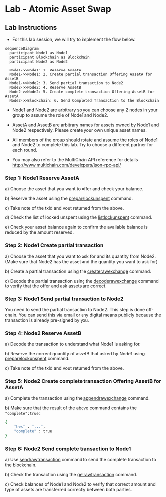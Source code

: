 # Lab - Atomic Asset Swap

## Lab Instructions

-   For this lab session, we will try to implement the flow below.

```mermaid
sequenceDiagram
  participant Node1 as Node1
  participant Blockchain as Blockchain
  participant Node2 as Node2

  Node1->>Node1: 1. Reserve AssetA
  Node1->>Node1: 2. Create partial transaction Offering AssetA for AssetB
  Node1->>Node2: 3. Send partial transaction to Node2
  Node2->>Node2: 4. Reserve AssetB
  Node2->>Node2: 5. Create complete transaction Offering AssetB for AssetA
  Node2->>Blockchain: 6. Send Completed Transaction to the Blockchain

```

-   Node1 and Node2 are arbitrary so you can choose any 2 nodes in your group to assume the role of Node1 and Node2.

-   AssetA and AssetB are arbitrary names for assets owned by Node1 and Node2 respectively. Please create your own unique asset names.

-   All members of the group should rotate and assume the roles of Node1 and Node2 to complete this lab. Try to choose a different partner for each round.

-   You may also refer to the MultiChain API reference for details http://www.multichain.com/developers/json-rpc-api/

### Step 1: Node1 Reserve AssetA

a) Choose the asset that you want to offer and check your balance.

b) Reserve the asset using the [preparelockunspent](./mc-10.md#a-preparelockunspent-command) command.

c) Take note of the txid and vout returned from the above.

d) Check the list of locked unspent using the [listlockunspent](./mc-10.md#b-listlockunspent-command) command.

e) Check your asset balance again to confirm the available balance is reduced by the amount reserved.

### Step 2: Node1 Create partial transaction

a) Choose the asset that you want to ask for and its quantity from Node2. (Make sure that Node2 has the asset and the quantity you want to ask for)

b) Create a partial transaction using the [createrawexchange](./mc-10.md#c-createrawexchange-command) command.

c) Decode the partial transaction using the [decoderawexchange](./mc-10.md#d-decoderawexchange-command) command to verify that the offer and ask assets are correct.

### Step 3: Node1 Send partial transaction to Node2

You need to send the partial transaction to Node2. This step is done off-chain. You can send this via email or any digital means publicly because the transaction is already pre-signed by you.

### Step 4: Node2 Reserve AssetB

a) Decode the transaction to understand what Node1 is asking for.

b) Reserve the correct quantity of assetB that asked by Node1 using [preparelockunspent](./mc-10.md#a-preparelockunspent-command) command.

c) Take note of the txid and vout returned from the above.

### Step 5: Node2 Create complete transaction Offering AssetB for AssetA

a) Complete the transaction using the [appendrawexchange](./mc-10.md#e-appendrawexchange-command) command.

b) Make sure that the result of the above command contains the `"complete":true`:

```sh
{
    "hex" : "...",
    "complete" : true
}
```

### Step 6: Node2 Send complete transaction to Node1

a) Use [sendrawtransaction](./mc-10.md#h-sendrawtransaction-command) command to send the complete transaction to the blockchain.

b) Check the transaction using the [getrawtransaction](./mc-10.md#i-getrawtransaction-command) command.

c) Check balances of Node1 and Node2 to verify that correct amount and type of assets are transferred correctly between both parties.
